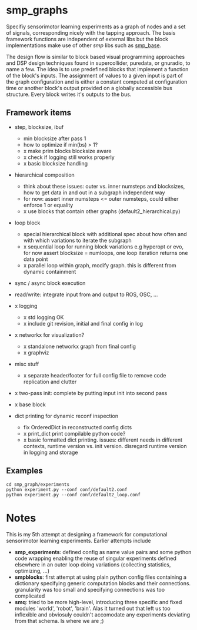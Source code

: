 

# smp\_graphs

Specifiy sensorimotor learning experiments as a graph of nodes and a
set of signals, corresponding nicely with the tapping approach. The
basis framework functions are independent of external libs but the
block implementations make use of other *smp* libs such as
[smp\_base](https://github.com/x75/smp_base).

The design flow is similar to block based visual programming
approaches and DSP design techniques found in supercollider, puredata,
or gnuradio, to name a few. The idea is to use predefined blocks that
implement a function of the block's inputs. The assignment of values
to a given input is part of the graph configuration and is either a
constant computed at configuration time or another block's output
provided on a globally accessible bus structure. Every block writes
it's outputs to the bus.


## Framework items

-   step, blocksize, ibuf
    -   min blocksize after pass 1
    -   how to optimize if min(bs) > 1?
    -   x make prim blocks blocksize aware
    -   x check if logging still works properly
    -   x basic blocksize handling

-   hierarchical composition
    -   think about these issues: outer vs. inner numsteps and blocksizes,
        how to get data in and out in a subgraph independent way
    -   for now: assert inner numsteps <= outer numsteps, could either
        enforce 1 or equality
    -   x use blocks that contain other graphs (default2\_hierarchical.py)

-   loop block
    -   special hierarchical block with additional spec about how often
        and with which variations to iterate the subgraph
    -   x sequential loop for running block variations e.g hyperopt or evo,
        for now assert blocksize = numloops, one loop iteration returns
        one data point
    -   x parallel loop within graph, modify graph. this is different
        from dynamic containment

-   sync / async block execution

-   read/write: integrate input from and output to ROS, OSC, &#x2026;

-   x logging
    -   x std logging OK
    -   x include git revision, initial and final config in log

-   x networkx for visualization?
    -   x standalone networkx graph from final config
    -   x graphviz

-   misc stuff
    -   x separate header/footer for full config file to remove code
        replication and clutter

-   x two-pass init: complete by putting input init into second pass

-   x base block

-   dict printing for dynamic reconf inspection
    -   fix OrderedDict in reconstructed config dicts
    -   x print\_dict print compilable python code?
    -   x basic formatted dict printing. issues: different needs in
        different contexts, runtime version vs. init version. disregard
        runtime version in logging and storage


## Examples

    cd smp_graph/experiments
    python experiment.py --conf conf/default2.conf
    python experiment.py --conf conf/default2_loop.conf


# Notes

This is my 5th attempt at designing a framework for computational
sensorimotor learning experiments. Earlier attempts include

-   **smp\_experiments**: defined config as name value pairs and some
    python code wrapping enabling the reuse of singular experiments
    defined elsewhere in an outer loop doing variations (collecting
    statistics, optimizing, &#x2026;)
-   **smpblocks**: first attempt at using plain python config files
    containing a dictionary specifying generic computation blocks and
    their connections. granularity was too small and specifying
    connections was too complicated
-   **smq**: tried to be more high-level, introducing three specific and
    fixed modules 'world', 'robot', 'brain'. Alas it turned out that
    left us too inflexible and obviosuly couldn't accomodate any
    experiments deviating from that schema. Is where we are ;)

